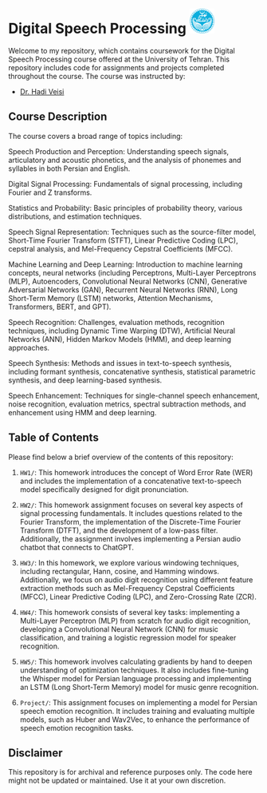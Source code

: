 # Digital Speech Processing <img src="University_of_Tehran_logo.svg.png" alt="Digital Speech Processing" width="50">

Welcome to my repository, which contains coursework for the Digital Speech Processing course offered at the University of Tehran. This repository includes code for assignments and projects completed throughout the course. The course was instructed by:
- [Dr. Hadi Veisi](https://scholar.google.com/citations?user=Jf6cd6UAAAAJ&hl=en)

## Course Description

The course covers a broad range of topics including:

Speech Production and Perception: Understanding speech signals, articulatory and acoustic phonetics, and the analysis of phonemes and syllables in both Persian and English.

Digital Signal Processing: Fundamentals of signal processing, including Fourier and Z transforms.

Statistics and Probability: Basic principles of probability theory, various distributions, and estimation techniques.

Speech Signal Representation: Techniques such as the source-filter model, Short-Time Fourier Transform (STFT), Linear Predictive Coding (LPC), cepstral analysis, and Mel-Frequency Cepstral Coefficients (MFCC).

Machine Learning and Deep Learning: Introduction to machine learning concepts, neural networks (including Perceptrons, Multi-Layer Perceptrons (MLP), Autoencoders, Convolutional Neural Networks (CNN), Generative Adversarial Networks (GAN), Recurrent Neural Networks (RNN), Long Short-Term Memory (LSTM) networks, Attention Mechanisms, Transformers, BERT, and GPT).

Speech Recognition: Challenges, evaluation methods, recognition techniques, including Dynamic Time Warping (DTW), Artificial Neural Networks (ANN), Hidden Markov Models (HMM), and deep learning approaches.

Speech Synthesis: Methods and issues in text-to-speech synthesis, including formant synthesis, concatenative synthesis, statistical parametric synthesis, and deep learning-based synthesis.

Speech Enhancement: Techniques for single-channel speech enhancement, noise recognition, evaluation metrics, spectral subtraction methods, and enhancement using HMM and deep learning.



## Table of Contents

Please find below a brief overview of the contents of this repository:

1. `HW1/`: This homework introduces the concept of Word Error Rate (WER) and includes the implementation of a concatenative text-to-speech model specifically designed for digit pronunciation.
   
2. `HW2/`: This homework assignment focuses on several key aspects of signal processing fundamentals. It includes questions related to the Fourier Transform, the implementation of the Discrete-Time Fourier Transform (DTFT), and the development of a low-pass filter. Additionally, the assignment involves implementing a Persian audio chatbot that connects to ChatGPT.

3. `HW3/`: In this homework, we explore various windowing techniques, including rectangular, Hann, cosine, and Hamming windows. Additionally, we focus on audio digit recognition using different feature extraction methods such as Mel-Frequency Cepstral Coefficients (MFCC), Linear Predictive Coding (LPC), and Zero-Crossing Rate (ZCR).

4. `HW4/`: This homework consists of several key tasks: implementing a Multi-Layer Perceptron (MLP) from scratch for audio digit recognition, developing a Convolutional Neural Network (CNN) for music classification, and training a logistic regression model for speaker recognition.

5. `HW5/`: This homework involves calculating gradients by hand to deepen understanding of optimization techniques. It also includes fine-tuning the Whisper model for Persian language processing and implementing an LSTM (Long Short-Term Memory) model for music genre recognition.

6. `Project/`: This assignment focuses on implementing a model for Persian speech emotion recognition. It includes training and evaluating multiple models, such as Huber and Wav2Vec, to enhance the performance of speech emotion recognition tasks.

## Disclaimer

This repository is for archival and reference purposes only. The code here might not be updated or maintained. Use it at your own discretion.
